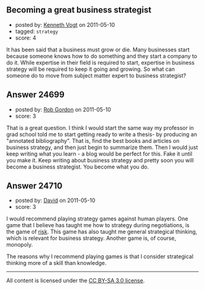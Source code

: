 ## Becoming a great business strategist

- posted by: [Kenneth Vogt](https://stackexchange.com/users/-1/6736-kenneth-vogt) on 2011-05-10
- tagged: `strategy`
- score: 4

It has been said that a business must grow or die. Many businesses start because someone knows how to do something and they start a company to do it. While expertise in their field is required to start, expertise in business strategy will be required to keep it going and growing. So what can someone do to move from subject matter expert to business strategist?


## Answer 24699

- posted by: [Rob Gordon](https://stackexchange.com/users/-1/8967-rob-gordon) on 2011-05-10
- score: 3

That is a great question.  I think I would start the same way my professor in grad school told me to start getting ready to write a thesis- by producing an "annotated bibliography".  That is, find the best books and articles on business strategy, and then just begin to summarize them.  Then I would just keep writing what you learn - a blog would be perfect for this.  Fake it until you make it.  Keep writing about business strategy and pretty soon you will become a business strategist.  You become what you do. 


## Answer 24710

- posted by: [David](https://stackexchange.com/users/-1/2684-david) on 2011-05-10
- score: 3

<p>I would recommend playing strategy games against human players. One game that I believe has taught me how to strategy during negotiations, is the game of <a href="http://en.wikipedia.org/wiki/Risk_%28game%29" rel="nofollow">risk</a>. This game has also taught me general strategical thinking, which is relevant for business strategy. Another game is, of course, monopoly.</p>

<p>The reasons why I recommend playing games is that I consider strategical thinking more of a skill than knowledge.</p>




---

All content is licensed under the [CC BY-SA 3.0 license](https://creativecommons.org/licenses/by-sa/3.0/).
